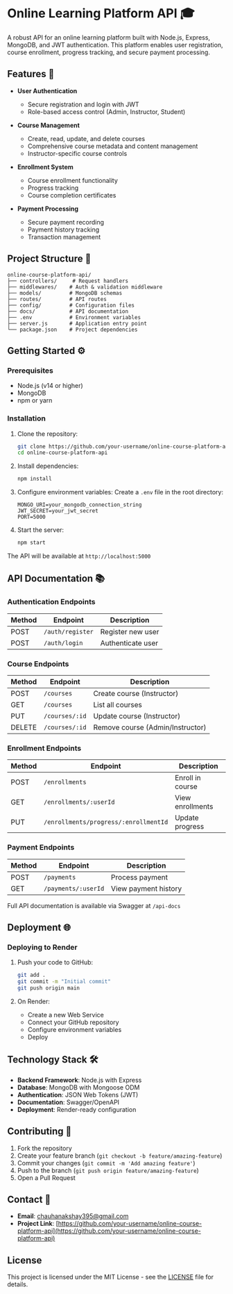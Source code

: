 # Online Learning Platform API 🎓

A robust API for an online learning platform built with Node.js, Express, MongoDB, and JWT authentication. This platform enables user registration, course enrollment, progress tracking, and secure payment processing.

## Features 🚀

- **User Authentication**
  - Secure registration and login with JWT
  - Role-based access control (Admin, Instructor, Student)

- **Course Management**
  - Create, read, update, and delete courses
  - Comprehensive course metadata and content management
  - Instructor-specific course controls

- **Enrollment System**
  - Course enrollment functionality
  - Progress tracking
  - Course completion certificates

- **Payment Processing**
  - Secure payment recording
  - Payment history tracking
  - Transaction management

## Project Structure 📁

```
online-course-platform-api/
├── controllers/     # Request handlers
├── middlewares/    # Auth & validation middleware
├── models/         # MongoDB schemas
├── routes/         # API routes
├── config/         # Configuration files
├── docs/           # API documentation
├── .env            # Environment variables
├── server.js       # Application entry point
└── package.json    # Project dependencies
```

## Getting Started ⚙️

### Prerequisites

- Node.js (v14 or higher)
- MongoDB
- npm or yarn

### Installation

1. Clone the repository:
   ```bash
   git clone https://github.com/your-username/online-course-platform-api.git
   cd online-course-platform-api
   ```

2. Install dependencies:
   ```bash
   npm install
   ```

3. Configure environment variables:
   Create a `.env` file in the root directory:
   ```
   MONGO_URI=your_mongodb_connection_string
   JWT_SECRET=your_jwt_secret
   PORT=5000
   ```

4. Start the server:
   ```bash
   npm start
   ```

The API will be available at `http://localhost:5000`

## API Documentation 📚

### Authentication Endpoints

| Method | Endpoint | Description |
|--------|----------|-------------|
| POST | `/auth/register` | Register new user |
| POST | `/auth/login` | Authenticate user |

### Course Endpoints

| Method | Endpoint | Description |
|--------|----------|-------------|
| POST | `/courses` | Create course (Instructor) |
| GET | `/courses` | List all courses |
| PUT | `/courses/:id` | Update course (Instructor) |
| DELETE | `/courses/:id` | Remove course (Admin/Instructor) |

### Enrollment Endpoints

| Method | Endpoint | Description |
|--------|----------|-------------|
| POST | `/enrollments` | Enroll in course |
| GET | `/enrollments/:userId` | View enrollments |
| PUT | `/enrollments/progress/:enrollmentId` | Update progress |

### Payment Endpoints

| Method | Endpoint | Description |
|--------|----------|-------------|
| POST | `/payments` | Process payment |
| GET | `/payments/:userId` | View payment history |

Full API documentation is available via Swagger at `/api-docs`

## Deployment 🌐

### Deploying to Render

1. Push your code to GitHub:
   ```bash
   git add .
   git commit -m "Initial commit"
   git push origin main
   ```

2. On Render:
   - Create a new Web Service
   - Connect your GitHub repository
   - Configure environment variables
   - Deploy

## Technology Stack 🛠️

- **Backend Framework**: Node.js with Express
- **Database**: MongoDB with Mongoose ODM
- **Authentication**: JSON Web Tokens (JWT)
- **Documentation**: Swagger/OpenAPI
- **Deployment**: Render-ready configuration

## Contributing 🤝

1. Fork the repository
2. Create your feature branch (`git checkout -b feature/amazing-feature`)
3. Commit your changes (`git commit -m 'Add amazing feature'`)
4. Push to the branch (`git push origin feature/amazing-feature`)
5. Open a Pull Request

## Contact 📧

- **Email**: chauhanakshay395@gmail.com
- **Project Link**: [https://github.com/your-username/online-course-platform-api](https://github.com/your-username/online-course-platform-api)

## License

This project is licensed under the MIT License - see the [LICENSE](LICENSE) file for details.

